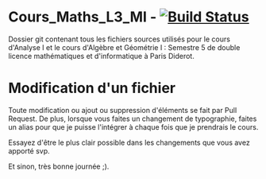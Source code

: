 # Cours_Maths_L3_MI - [![Build Status](https://travis-ci.com/xavitator/Cours_Maths_L3_MI.svg?branch=master)](https://travis-ci.com/xavitator/Cours_Maths_L3_MI)
Dossier git contenant tous les fichiers sources utilisés pour le cours d'Analyse I et le cours d'Algèbre et Géométrie I : Semestre 5 de double licence mathématiques et d'informatique à Paris Diderot. 

# Modification d'un fichier
Toute modification ou ajout ou suppression d'éléments se fait par Pull Request. 
De plus, lorsque vous faites un changement de typographie, faites un alias pour que je puisse l'intégrer à chaque fois que je prendrais le cours.

Essayez d'être le plus clair possible dans les changements que vous avez apporté svp.


Et sinon, très bonne journée ;).

